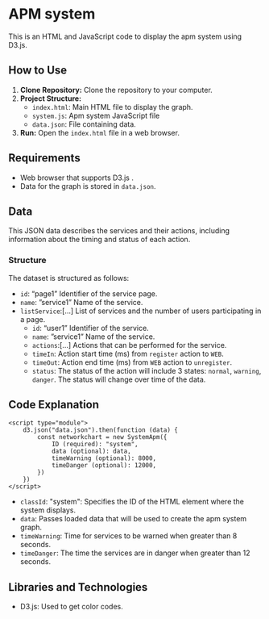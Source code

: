 # APM system

This is an HTML and JavaScript code to display the apm system using D3.js.

## How to Use

1. **Clone Repository:** Clone the repository to your computer.
2. **Project Structure:**
   - `index.html`: Main HTML file to display the graph.
   - `system.js`: Apm system JavaScript file
   - `data.json`: File containing data.
3. **Run:** Open the `index.html` file in a web browser.

## Requirements

- Web browser that supports D3.js .
- Data for the graph is stored in `data.json`.

## Data
This JSON data describes the services and their actions, including information about the timing and status of each action.
### Structure
The dataset is structured as follows:

* `id`: “page1” Identifier of the service page.
* `name`: ”service1” Name of the service.
* `listService`:[...] List of services and the number of users participating in a page.
    * `id`: “user1” Identifier of the service.
    * `name`: ”service1” Name of the service.
    * `actions`:[...] Actions that can be performed for the service.
    * `timeIn`: Action start time (ms) from `register` action to `WEB`.
    * `timeOut`: Action end time (ms) from `WEB` action to `unregister`.
    * `status`: The status of the action will include 3 states: `normal`, `warning`, `danger`. The status will change
over time of the data.

## Code Explanation

```
<script type="module">
    d3.json("data.json").then(function (data) {
        const networkchart = new SystemApm({
            ID (required): "system",
            data (optional): data,
            timeWarning (optional): 8000,
            timeDanger (optional): 12000,
        })
    })
</script>
```

* `classId`: "system": Specifies the ID of the HTML element where the system displays.
* `data`: Passes loaded data that will be used to create the apm system graph.
* `timeWarning`: Time for services to be warned when greater than 8 seconds.
* `timeDanger`: The time the services are in danger when greater than 12 seconds.

## Libraries and Technologies

- D3.js: Used to get color codes.

